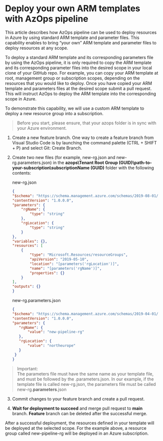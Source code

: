 # Deploy your own ARM templates with AzOps pipeline

This article describes how AzOps pipeline can be used to deploy resources in Azure by using standard ARM template and parameter files. This capability enables to bring “your own” ARM template and parameter files to deploy resources at any scope.

To deploy a standard ARM template and its corresponding parameters file by using the AzOps pipeline, it is only required to copy the ARM template and its corresponding parameter files into the desired scope in your local clone of your GitHub repo. For example, you can copy your ARM template at root, management group or subscription scopes, depending on the resources that you would like to deploy. Once you have copied your ARM template and parameters files at the desired scope submit a pull request. This will instruct AzOps to deploy the ARM template into the corresponding scope in Azure.

To demonstrate this capability, we will use a custom ARM template to deploy a new resource group into a subscription. 

> Before you start, please ensure, that your azops folder is in sync with your Azure environment.

1. Create a new feature branch. One way to create a feature branch from Visual Studio Code is by launching the command palette (CTRL + SHIFT + P) and select Git: Create Branch.

2. Create two new files (for example, new-rg.json and new-rg.parameters.json) in the __azops\Tenant Root Group (GUID)\path-to-your-subscription\subscriptionName (GUID)__ folder with the following contents:

     new-rg.json
    ```json
    {
    "$schema": "https://schema.management.azure.com/schemas/2019-08-01/subscriptionDeploymentTemplate.json#",
    "contentVersion": "1.0.0.0",
    "parameters": {
        "rgName": {
            "type": "string"
        },
        "rgLocation": {
            "type": "string"
        }
    },
    "variables": {},
    "resources": [
        {
            "type": "Microsoft.Resources/resourceGroups",
            "apiVersion": "2019-05-10",
            "location": "[parameters('rgLocation')]",
            "name": "[parameters('rgName')]",
            "properties": {}
        }
    ],
    "outputs": {}
    }
    ```

    new-rg.parameters.json
     ```json
    {
    "$schema": "https://schema.management.azure.com/schemas/2019-04-01/deploymentParameters.json#",
    "contentVersion": "1.0.0.0",
    "parameters": {
        "rgName": {
            "value": "new-pipeline-rg"
        },
        "rgLocation": {
            "value": "northeurope"
        }
      }
    }
    ```  

> Important:  
> The parameters file must have the same name as your template file, and must be followed by the .parameters.json. In our example, if the template file is called new-rg.json, the parameters file must be called new-rg.**parameters**.json

3. Commit changes to your feature branch and create a pull request.

4. __Wait for deployment to succeed__ and merge pull request to **main** branch. **Feature** branch can be deleted after the successful merge.

After a successful deployment, the resources defined in your template will be deployed at the selected scope. For the example above, a resource group called new-pipeline-rg will be deployed in an Azure subscription.

